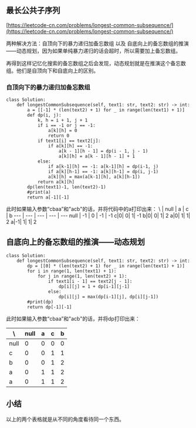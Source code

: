 ## 最长公共子序列
[https://leetcode-cn.com/problems/longest-common-subsequence/](https://leetcode-cn.com/problems/longest-common-subsequence/)

两种解决方法：自顶向下的暴力递归加备忘数组 以及 自底向上的备忘数组的推演——动态规划，因为如果单纯暴力递归的话会超时，所以需要加上备忘数组。

再得到这样记忆化搜索的备忘数组之后会发现，动态规划就是在推演这个备忘数组。他们是自顶向下和自底向上的区别。

### 自顶向下的暴力递归加备忘数组
```
class Solution:
    def longestCommonSubsequence(self, text1: str, text2: str) -> int:
        a = [[-1] * (len(text2) + 1) for _ in range(len(text1) + 1)]
        def dp(i, j):
            k, h = i + 1, j + 1
            if i == -1 or j == -1:
                a[k][h] = 0
                return 0
            if text1[i] == text2[j]:
                if a[k][h] == -1:
                    a[k - 1][h - 1] = dp(i - 1, j - 1)
                    a[k][h] = a[k - 1][h - 1] + 1
            else:
                if a[k-1][h] == -1: a[k-1][h] = dp(i-1, j)
                if a[k][h-1] == -1: a[k][h-1] = dp(i, j-1)
                a[k][h] = max(a[k-1][h], a[k][h-1])
            return a[k][h]
        dp(len(text1)-1, len(text2)-1)
        #print(a)
        return a[-1][-1]
```

此时如果输入参数“cbaa”和"acb"的话，并将代码中的a打印出来：
\ | null | a | c | b
--- | --- | --- | --- | ---
null | -1 | 0 | -1 | -1
c|0| 0| 1| -1
b|0| 0| 1| 2
a|0| 1| 1| 2
a|-1| 1| 1| 2

## 自底向上的备忘数组的推演——动态规划
```
class Solution:
    def longestCommonSubsequence(self, text1: str, text2: str) -> int:
        dp = [[0] * (len(text2) + 1) for _ in range(len(text1) + 1)]
        for i in range(1, len(text1) + 1):
            for j in range(1, len(text2) + 1):
                if text1[i - 1] == text2[j - 1]:
                    dp[i][j] = 1 + dp[i-1][j-1]
                else:
                    dp[i][j] = max(dp[i-1][j], dp[i][j-1])
        #print(dp)
        return dp[-1][-1]
```
此时如果输入参数“cbaa”和"acb"的话，并将dp打印出来：

\ | null | a | c | b
--- | --- | --- | --- | ---
null | 0 | 0 | 0 | 0
c|0| 0| 1| 1
b|0| 0| 1| 2
a|0| 1| 1| 2
a|0| 1| 1| 2

## 小结
以上的两个表格就是从不同的角度看待同一个东西。

